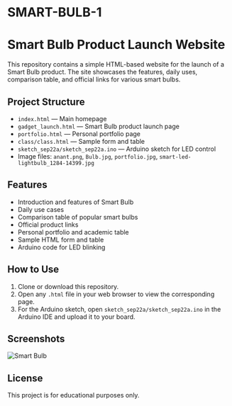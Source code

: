 # SMART-BULB-1
# Smart Bulb Product Launch Website

This repository contains a simple HTML-based website for the launch of a Smart Bulb product. The site showcases the features, daily uses, comparison table, and official links for various smart bulbs.

## Project Structure

- `index.html` — Main homepage
- `gadget_launch.html` — Smart Bulb product launch page
- `portfolio.html` — Personal portfolio page
- `class/class.html` — Sample form and table
- `sketch_sep22a/sketch_sep22a.ino` — Arduino sketch for LED control
- Image files: `anant.png`, `Bulb.jpg`, `portfolio.jpg`, `smart-led-lightbulb_1284-14399.jpg`

## Features

- Introduction and features of Smart Bulb
- Daily use cases
- Comparison table of popular smart bulbs
- Official product links
- Personal portfolio and academic table
- Sample HTML form and table
- Arduino code for LED blinking

## How to Use

1. Clone or download this repository.
2. Open any `.html` file in your web browser to view the corresponding page.
3. For the Arduino sketch, open `sketch_sep22a/sketch_sep22a.ino` in the Arduino IDE and upload it to your board.

## Screenshots

![Smart Bulb](smart-led-lightbulb_1284-14399.jpg)

## License

This project is for educational purposes only.
